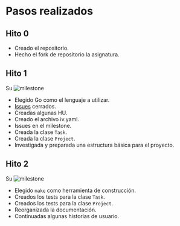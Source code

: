 # Pasos realizados
## Hito 0
- Creado el repositorio.
- Hecho el fork de repositorio la asignatura.

## Hito 1
Su ![milestone](https://github.com/morevi/GetItDone/milestone/1)

- Elegido Go como el lenguaje a utilizar.
- [Issues](https://github.com/morevi/GetItDone/issues?closed=1) cerrados.
- Creadas algunas HU.
- Creado el archivo iv.yaml.
- Issues en el milestone.
- Creada la clase `Task`.
- Creada la clase `Project`.
- Investigada y preparada una estructura básica para el proyecto.

## Hito 2
Su ![milestone](https://github.com/morevi/GetItDone/milestone/1)

- Elegido `make` como herramienta de construcción.
- Creados los tests para la clase `Task`.
- Creados los tests para la clase `Project`.
- Reorganizada la documentación.
- Continuadas algunas historias de usuario.

